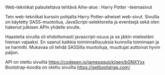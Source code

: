 Web-tekniikat palautettava tehtävä
Aihe-alue : Harry Potter -teemasivut

Tein web-tekniikat kurssin pohjalta Harry Potter-aiheiset web-sivut. Sivuilla on käytetty SASS-muotoilua, JavaScript-selektoreita ja eventsejä sekä olen
hakenut julkisen APIn yhdelle sivulle. 

Haasteita sivuilla oli ehdottomasti javascript-osuus ja se jäikin mielestäni hieman vajaaksi. En saanut kaikkia toiminnallisuuksia kunnolla toimimaan ja se harmitti.
Mukavaa oli tehdä SASSilla muotoiluja, muuttujat auttoivat hyvin paljon.

API on otettu sivuilta https://codepen.io/jamesqquick/pen/bGNXYxx 
Bootstrap-koodia on otettu sivuilta https://getbootstrap.com/
